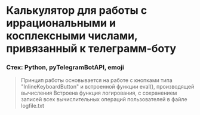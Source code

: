 # Калькулятор для работы с иррациональными и косплексными числами, привязанный к телеграмм-боту 
### Стек: Python, pyTelegramBotAPI, emoji

>Принцип работы основывается на работе с кнопками типа "InlineKeyboardButton" и встроенной функции eval(), производящей вычисления 
>Встроена функция логирования, с сохранением записей всех вычислительных операций пользователей в файле logfile.txt 
